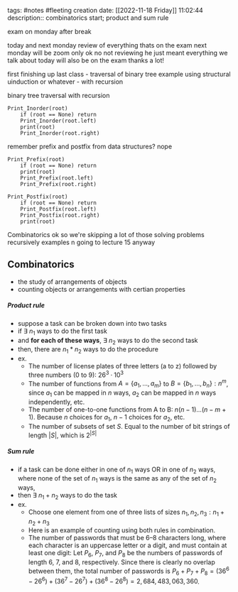 tags: #notes #fleeting
creation date: [[2022-11-18 Friday]] 11:02:44
description:: combinatorics start; product and sum rule

exam on monday after break

today and next monday review of everything thats on the exam
next monday will be zoom only
ok no not reviewing
he just meant everything we talk about today will also be on the exam
thanks a lot!

first finishing up last class - traversal of binary tree example using structural uinduction or whatever - with recursion 

binary tree traversal with recursion
```
Print_Inorder(root)
	if (root == None) return
	Print_Inorder(root.left)
	print(root)
	Print_Inorder(root.right)
```

remember prefix and postfix from data structures? nope
```
Print_Prefix(root)
	if (root == None) return
	print(root)
	Print_Prefix(root.left)
	Print_Prefix(root.right)

Print_Postfix(root)
	if (root == None) return
	Print_Postfix(root.left)
	Print_Postfix(root.right)
	print(root)
```

Combinatorics
ok so we're skipping a lot of those solving problems recursively examples n going to lecture 15
anyway

## Combinatorics
- the study of arrangements of objects
- counting objects or arrangements with certian properties

##### Product rule
- suppose a task can be broken down into two tasks
- if $\exists$ $n_1$ ways to do the first task
- and **for each of these ways**, $\exists$ $n_2$ ways to do the second task
- then, there are $n_1 * n_2$ ways to do the procedure
- ex.
	- The number of license plates of three letters (a to z) followed by three numbers (0 to 9): $26^3 · 10^3$
	- The number of functions from $A = \{a_1,\ldots,a_m\}$ to $B = \{b_1,\dots,b_n\}: n^m$, since $a_1$ can be mapped in $n$ ways, $a_2$ can be mapped in $n$ ways independently, etc.
	- The number of one-to-one functions from A to B: $n(n−1)\ldots(n−m+1)$. Because $n$ choices for $a_1$, $n-1$ choices for $a_2$, etc.
	- The number of subsets of set $S$. Equal to the number of bit strings of length $|S|$, which is $2^{|S|}$

##### Sum rule
- if a task can be done either in one of $n_1$ ways OR in one of $n_2$ ways, where none of the set of $n_1$ ways is the same as any of the set of $n_2$ ways,
- then $\exists$ $n_1 + n_2$ ways to do the task
- ex.
	- Choose one element from one of three lists of sizes $n_1,n_2,n_3: n_1 +n_2 +n_3$ 
	- Here is an example of counting using both rules in combination.
	- The number of passwords that must be 6–8 characters long, where each character is an uppercase letter or a digit, and must contain at least one digit: Let $P_6$, $P_7$, and $P_8$ be the numbers of passwords of length 6, 7, and 8, respectively. Since there is clearly no overlap between them, the total number of passwords is $P_6+P_7+P_8 = (36^6 −26^6 ) + (36^7 −26^7 ) + (36^8 −26^8 ) = 2,684,483,063,360$.
